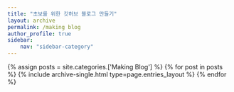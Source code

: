 ```yaml
---
title: "초보를 위한 깃허브 블로그 만들기"
layout: archive
permalink: /making blog
author_profile: true
sidebar:
    nav: "sidebar-category"
---
```


<!-- 공백이 포함되어 있는 카테고리 이름의 경우 site.categories.['a b c'] 이런식으로! -->

{% assign posts = site.categories.['Making Blog'] %}
{% for post in posts %} {% include archive-single.html type=page.entries_layout %} {% endfor %}